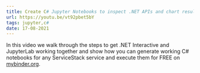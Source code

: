 ```yaml
---
title: Create C# Jupyter Notebooks to inspect .NET APIs and chart results
url: https://youtu.be/vt92pbet5bY
tags: jupyter,c#
date: 17-08-2021
---
```


In this video we walk through the steps to get .NET Interactive and JupyterLab working together and show how you can 
generate working C# notebooks for any ServiceStack service and execute them for FREE on [mybinder.org](https://mybinder.org).